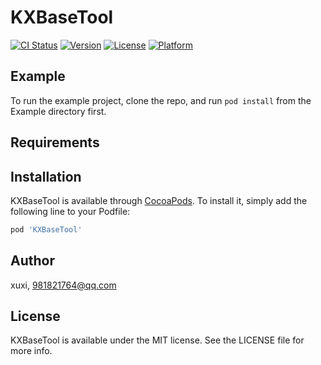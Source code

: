 # KXBaseTool

[![CI Status](https://img.shields.io/travis/xuxi/KXBaseTool.svg?style=flat)](https://travis-ci.org/xuxi/KXBaseTool)
[![Version](https://img.shields.io/cocoapods/v/KXBaseTool.svg?style=flat)](https://cocoapods.org/pods/KXBaseTool)
[![License](https://img.shields.io/cocoapods/l/KXBaseTool.svg?style=flat)](https://cocoapods.org/pods/KXBaseTool)
[![Platform](https://img.shields.io/cocoapods/p/KXBaseTool.svg?style=flat)](https://cocoapods.org/pods/KXBaseTool)

## Example

To run the example project, clone the repo, and run `pod install` from the Example directory first.

## Requirements

## Installation

KXBaseTool is available through [CocoaPods](https://cocoapods.org). To install
it, simply add the following line to your Podfile:

```ruby
pod 'KXBaseTool'
```

## Author

xuxi, 981821764@qq.com

## License

KXBaseTool is available under the MIT license. See the LICENSE file for more info.
